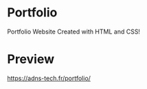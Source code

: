 # Portfolio
Portfolio Website Created with HTML and CSS!


# Preview
https://adns-tech.fr/portfolio/
